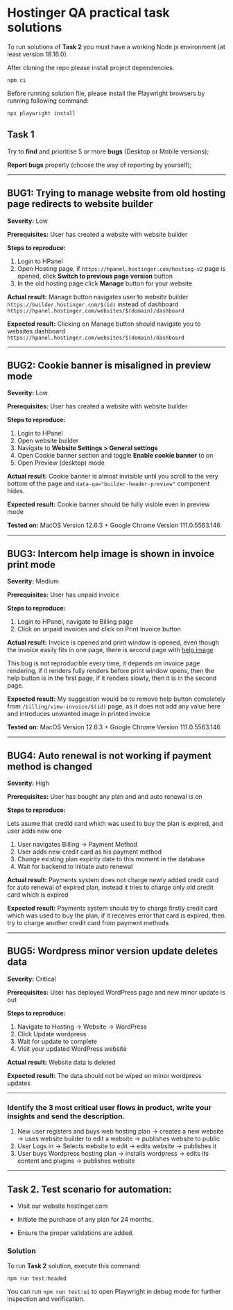 # Hostinger QA practical task solutions

To run solutions of **Task 2**  you must have a working Node.js environment (at least version 18.16.0).

After cloning the repo please install project dependencies:
```
npm ci
```

Before running solution file, please install the Playwright browsers by running following command:
```
npx playwright install
```

## Task 1
Try to **find** and prioritise 5 or more **bugs** (Desktop or Mobile versions);

**Report bugs** properly (choose the way of reporting by yourself);

---
## **BUG1**: Trying to manage website from old hosting page redirects to website builder

**Severity:** Low

**Prerequisites:**
User has created a website with website builder

**Steps to reproduce:**

1. Login to HPanel
2. Open Hosting page, if `https://hpanel.hostinger.com/hosting-v2` page is opened, click **Switch to previous page version** button
3. In the old hosting page click **Manage** button for your website

**Actual result:** Manage button navigates user to website builder `https://builder.hostinger.com/$(id)` instead of dashboard `https://hpanel.hostinger.com/websites/$(domain)/dashboard`

**Expected result:**
Clicking on Manage button should navigate you to websites dashboard `https://hpanel.hostinger.com/websites/$(domain)/dashboard`

---
## **BUG2**: Cookie banner is misaligned in preview mode

**Severity:** Low

**Prerequisites:**
User has created a website with website builder

**Steps to reproduce:**

1. Login to HPanel
2. Open website builder
3. Navigate to **Website Settings > General settings**
4. Open Cookie banner section and toggle **Enable cookie banner** to on
5. Open Preview (desktop) mode

**Actual result:** Cookie banner is almost invisible until you scroll to the very bottom of the page and `data-qa="builder-header-preview"` component hides.

**Expected result:**
Cookie banner should be fully visible even in preview mode

**Tested on:** MacOS Version 12.6.3 + Google Chrome Version 111.0.5563.146

---

## **BUG3**: Intercom help image is shown in invoice print mode

**Severity:** Medium

**Prerequisites:**
User has unpaid invoice

**Steps to reproduce:**

1. Login to HPanel, navigate to Billing page
2. Click on unpaid invoices and click on Print Invoice button

**Actual result:** Invoice is opened and print window is opened, even though the invoice easily fits in one page, there is second page with [help image](https://hpanel-main.hostinger.com/assets/img/intercom.2ac50c60.svg)

This bug is not reproducible every time, it depends on invoice page rendering, if it renders fully renders before print window opens, then the help button is in the first page, if it renders slowly, then it is in the second page.

**Expected result:**
My suggestion would be to remove help button completely from `/billing/view-invoice/$(id)` page, as it does not add any value here and introduces unwanted image in printed invoice

**Tested on:** MacOS Version 12.6.3 + Google Chrome Version 111.0.5563.146

---

## **BUG4**: Auto renewal is not working if payment method is changed

**Severity:** High

**Prerequisites:**
User has bought any plan and and auto renewal is on

**Steps to reproduce:**

Lets asume that credid card which was used to buy the plan is expired, and user adds new one

1. User navigates Billing -> Payment Method 
2. User adds new credit card as his payment method
3. Change existing plan expirity date to this moment in the database
4. Wait for backend to initiate auto renewal

**Actual result:** Payments system does not charge newly added credit card for auto renewal of expired plan, instead it tries to charge only old credit card which is expired

**Expected result:**
Payments system should try to charge firstly credit card which was used to buy the plan, if it receives error that card is expired, then try to charge another credit card from payment methods

--- 
## **BUG5**: Wordpress minor version update deletes data

**Severity:** Critical

**Prerequisites:**
User has deployed WordPress page and new minor update is out

**Steps to reproduce:**

1. Navigate to Hosting -> Website -> WordPress
2. Click Update wordpress
3. Wait for update to complete
4. Visit your updated WordPress website

**Actual result:** Website data is deleted

**Expected result:**
The data should not be wiped on minor wordpress updates



---
### **Identify** the 3 most critical **user flows** in product, write your insights and send the description.
1. New user registers and buys web hosting plan -> creates a new website -> uses website builder to edit a website -> publishes website to public
2. User Logs in -> Selects website to edit -> edits website -> publishes it
3. User buys Wordpress hosting plan -> installs wordpress -> edits its content and plugins -> publishes website

---

## Task 2. Test scenario for automation:
* Visit our website hostinger.com 

* Initiate the purchase of any plan for 24 months.

* Ensure the proper validations are added.

### Solution
To run **Task 2** solution, execute this command:
```
npm run test:headed
```
You can run ```npm run test:ui```  to open Playwright in debug mode for further inspection and verification.

